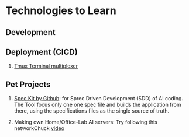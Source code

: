 # Technologies to Learn

## Development

## Deployment (CICD)

1. [Tmux Terminal multiplexer](https://www.youtube.com/watch?v=nTqu6w2wc68)

## Pet Projects
1. [Spec Kit by Github](https://www.youtube.com/watch?v=em3vIT9aUsg): for Sprec Driven Development (SDD) of AI coding. The Tool focus only one one spec file and builds the application from there, using the specifications files as the single source of truth.

2. Making own Home/Office-Lab AI servers: Try following this networkChuck [video](https://www.youtube.com/watch?v=Wjrdr0NU4Sk)
